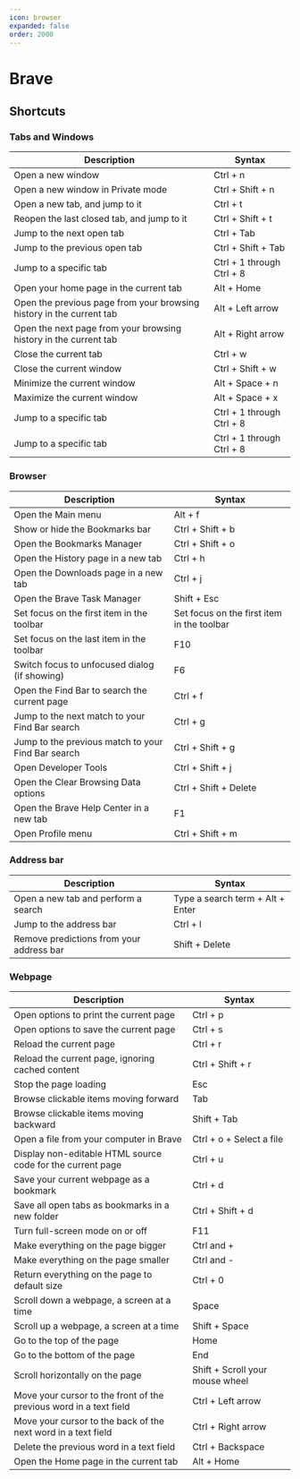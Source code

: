 ```yaml
---
icon: browser
expanded: false
order: 2000
---
```


# Brave

## Shortcuts


### Tabs and Windows

| Description    | Syntax   |
|----------------|----------|
| Open a new window | Ctrl + n |
| Open a new window in Private mode | Ctrl + Shift + n |
| Open a new tab, and jump to it | Ctrl + t |
| Reopen the last closed tab, and jump to it | Ctrl + Shift + t |
| Jump to the next open tab | Ctrl + Tab |
| Jump to the previous open tab | Ctrl + Shift + Tab |
| Jump to a specific tab | Ctrl + 1 through Ctrl + 8 |
| Open your home page in the current tab | Alt + Home |
| Open the previous page from your browsing history in the current tab | Alt + Left arrow |
| Open the next page from your browsing history in the current tab | Alt + Right arrow |
| Close the current tab | Ctrl + w |
| Close the current window | Ctrl + Shift + w |
| Minimize the current window | Alt + Space + n |
| Maximize the current window | Alt + Space + x |
| Jump to a specific tab | Ctrl + 1 through Ctrl + 8 |
| Jump to a specific tab | Ctrl + 1 through Ctrl + 8 |

### Browser

| Description    | Syntax   |
|----------------|----------|
| Open the Main menu | 	Alt + f |
| Show or hide the Bookmarks bar | Ctrl + Shift + b |
| Open the Bookmarks Manager | Ctrl + Shift + o |
| Open the History page in a new tab | Ctrl + h |
| Open the Downloads page in a new tab | Ctrl + j |
| Open the Brave Task Manager | Shift + Esc |
| Set focus on the first item in the toolbar | Set focus on the first item in the toolbar |
| Set focus on the last item in the toolbar | 	F10 |
| Switch focus to unfocused dialog (if showing) | F6 |
| Open the Find Bar to search the current page | Ctrl + f  |
| Jump to the next match to your Find Bar search | Ctrl + g |
| Jump to the previous match to your Find Bar search | Ctrl + Shift + g |
| Open Developer Tools | Ctrl + Shift + j |
| Open the Clear Browsing Data options | Ctrl + Shift + Delete |
| Open the Brave Help Center in a new tab | F1 |
| Open Profile menu | Ctrl + Shift + m |

### Address bar

| Description    | Syntax   |
|----------------|----------|
| Open a new tab and perform a search | Type a search term + Alt + Enter |
| Jump to the address bar | Ctrl + l |
| Remove predictions from your address bar | Shift + Delete |

### Webpage

| Description    | Syntax   |
|----------------|----------|
| Open options to print the current page | Ctrl + p |
| Open options to save the current page | Ctrl + s |
| Reload the current page | Ctrl + r |
| Reload the current page, ignoring cached content | Ctrl + Shift + r |
| Stop the page loading | Esc |
| Browse clickable items moving forward | Tab |
| Browse clickable items moving backward | Shift + Tab |
| Open a file from your computer in Brave | Ctrl + o + Select a file |
| Display non-editable HTML source code for the current page | Ctrl + u |
| Save your current webpage as a bookmark | Ctrl + d |
| Save all open tabs as bookmarks in a new folder | Ctrl + Shift + d |
| Turn full-screen mode on or off | F11 |
| Make everything on the page bigger | Ctrl and + |
| Make everything on the page smaller | Ctrl and - |
| Return everything on the page to default size | Ctrl + 0 |
| Scroll down a webpage, a screen at a time | Space |
| Scroll up a webpage, a screen at a time | Shift + Space |
| Go to the top of the page | Home |
| Go to the bottom of the page | End |
| Scroll horizontally on the page | Shift + Scroll your mouse wheel |
| Move your cursor to the front of the previous word in a text field | Ctrl + Left arrow |
| Move your cursor to the back of the next word in a text field | Ctrl + Right arrow |
| Delete the previous word in a text field | 	Ctrl + Backspace |
| Open the Home page in the current tab | Alt + Home |
